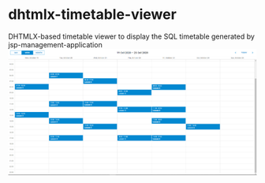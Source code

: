 # dhtmlx-timetable-viewer
DHTMLX-based timetable viewer to display the SQL timetable generated by jsp-management-application
![](ScreenShot.PNG)

